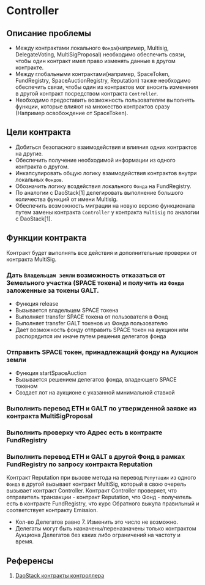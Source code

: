 # Controller

## Описание проблемы
- Между контрактами локального `Фонда`(например, Multisig, DelegateVoting, MultiSigProposal) необходимо обеспечить связи, чтобы один контракт имел право изменять данные в другом контракте.
- Между глобальными контрактами(например, SpaceToken, FundRegistry, SpaceAuctionRegistry, Reputation) также необходимо обеспечить связи, чтобы один из контрактов мог вносить изменения в другой контракт посредством контракта `Controller`.
- Необходимо предоставить возможность пользователям выполнять функции, которые влияют на множество контрактов сразу (Например освобождение от SpaceToken).

## Цели контракта
- Добиться безопасного взаимодействия и влияния одних контрактов на другие.
- Обеспечить получение необходимой информации из одного контракта о другом.
- Инкапсулировать общую логику взаимодействия контрактов внутри локальных `Фондов`.
- Обозначить логику воздействия локального `Фонда` на FundRegistry.
- По аналогии с DaoStack[1] делегировать выполнение большого количества функций от имени Multisig.
- Обеспечить возможность миграции на новую версию функционала путем замены контракта `Controller` у контракта `Multisig` по аналогии с DaoStack[1].

## Функции контракта
Контракт будет выполнять все действия и дополнительные проверки от контракта MultiSig.

### Дать `Владельцам земли` возможность отказаться от Земельного участка (SPACE токена) и получить из `Фонда` заложенные за  токены GALT.
- Функция release
- Вызывается владельцем SPACE токена
- Выполняет transfer SPACE токена от пользователя в Фонд
- Выполняет transfer GALT токенов из Фонда пользователю
- Дает возможность фонду отправить SPACE токен на аукцион или распорядится им иначе путем решения делегатов фонда

### Отправить SPACE токен, принадлежащий фонду на Аукцион земли
- Функция startSpaceAuction
- Вызывается решением делегатов фонда, владеющего SPACE токеном
- Создает лот на аукционе с указанной минимальной ставкой

### Выполнить перевод ETH и GALT по утвержденной заявке из контракта MultiSigProposal

### Выполнить проверку что Адрес есть в контракте FundRegistry

### Выполнить перевод ETH и GALT в другой Фонд в рамках FundRegistry по запросу контракта Reputation
Контракт Reputation при вызове метода на перевод `Репутации` из одного `Фонда` в другой вызывает контракт MultiSig, который в свою очерель вызывает контракт Controller. Контракт Controller проверяет, что отправитель транзакции - контракт Reputation, что Фонд - получатель есть в контракте FundRegistry, что курс Обратного выкупа правильный и соответствует контракту Emission.


* Кол-во Делегатов равно 7. Изменить это число не возможно.
* Делегаты могут быть назначены/переназначены только контрактом Аукциона Делегатов без каких либо ограничений на частоту и время.

## Референсы
1. [DaoStack контракты контроллера](https://github.com/daostack/arc/tree/master/contracts/controller)
